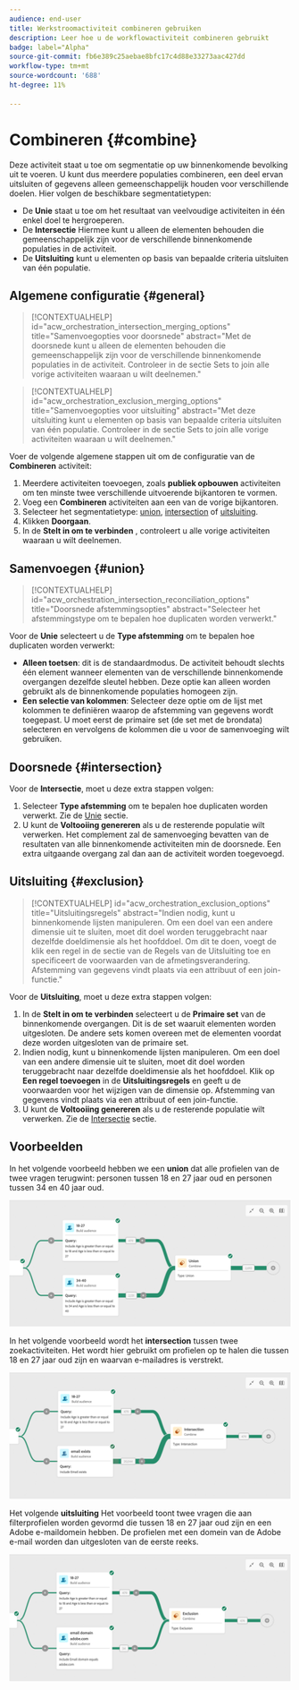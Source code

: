 ```yaml
---
audience: end-user
title: Werkstroomactiviteit combineren gebruiken
description: Leer hoe u de workflowactiviteit combineren gebruikt
badge: label="Alpha"
source-git-commit: fb6e389c25aebae8bfc17c4d88e33273aac427dd
workflow-type: tm+mt
source-wordcount: '688'
ht-degree: 11%

---
```



# Combineren {#combine}

Deze activiteit staat u toe om segmentatie op uw binnenkomende bevolking uit te voeren. U kunt dus meerdere populaties combineren, een deel ervan uitsluiten of gegevens alleen gemeenschappelijk houden voor verschillende doelen. Hier volgen de beschikbare segmentatietypen:

<!--
The **Combine** activity can be placed after any other activity, but not at the beginning of the workflow. Any activity can be placed after the **Combine**.
-->

* De **Unie** staat u toe om het resultaat van veelvoudige activiteiten in één enkel doel te hergroeperen.
* De **Intersectie** Hiermee kunt u alleen de elementen behouden die gemeenschappelijk zijn voor de verschillende binnenkomende populaties in de activiteit.
* De **Uitsluiting** kunt u elementen op basis van bepaalde criteria uitsluiten van één populatie.

## Algemene configuratie {#general}

>[!CONTEXTUALHELP]
>id="acw_orchestration_intersection_merging_options"
>title="Samenvoegopties voor doorsnede"
>abstract="Met de doorsnede kunt u alleen de elementen behouden die gemeenschappelijk zijn voor de verschillende binnenkomende populaties in de activiteit. Controleer in de sectie Sets to join alle vorige activiteiten waaraan u wilt deelnemen."

>[!CONTEXTUALHELP]
>id="acw_orchestration_exclusion_merging_options"
>title="Samenvoegopties voor uitsluiting"
>abstract="Met deze uitsluiting kunt u elementen op basis van bepaalde criteria uitsluiten van één populatie. Controleer in de sectie Sets to join alle vorige activiteiten waaraan u wilt deelnemen."

Voer de volgende algemene stappen uit om de configuratie van de **Combineren** activiteit:

1. Meerdere activiteiten toevoegen, zoals **publiek opbouwen** activiteiten om ten minste twee verschillende uitvoerende bijkantoren te vormen.
1. Voeg een **Combineren** activiteiten aan een van de vorige bijkantoren.
1. Selecteer het segmentatietype: [union](#union), [intersection](#intersection) of [uitsluiting](#exclusion).
1. Klikken **Doorgaan**.
1. In de **Stelt in om te verbinden** , controleert u alle vorige activiteiten waaraan u wilt deelnemen.

## Samenvoegen {#union}

>[!CONTEXTUALHELP]
>id="acw_orchestration_intersection_reconciliation_options"
>title="Doorsnede afstemmingsopties"
>abstract="Selecteer het afstemmingstype om te bepalen hoe duplicaten worden verwerkt."

Voor de **Unie** selecteert u de **Type afstemming** om te bepalen hoe duplicaten worden verwerkt:

* **Alleen toetsen**: dit is de standaardmodus. De activiteit behoudt slechts één element wanneer elementen van de verschillende binnenkomende overgangen dezelfde sleutel hebben. Deze optie kan alleen worden gebruikt als de binnenkomende populaties homogeen zijn.
* **Een selectie van kolommen**: Selecteer deze optie om de lijst met kolommen te definiëren waarop de afstemming van gegevens wordt toegepast. U moet eerst de primaire set (de set met de brondata) selecteren en vervolgens de kolommen die u voor de samenvoeging wilt gebruiken.

## Doorsnede {#intersection}

Voor de **Intersectie**, moet u deze extra stappen volgen:

1. Selecteer **Type afstemming** om te bepalen hoe duplicaten worden verwerkt. Zie de [Unie](#union) sectie.
1. U kunt de **Voltooiing genereren** als u de resterende populatie wilt verwerken. Het complement zal de samenvoeging bevatten van de resultaten van alle binnenkomende activiteiten min de doorsnede. Een extra uitgaande overgang zal dan aan de activiteit worden toegevoegd.

## Uitsluiting {#exclusion}

>[!CONTEXTUALHELP]
>id="acw_orchestration_exclusion_options"
>title="Uitsluitingsregels"
>abstract="Indien nodig, kunt u binnenkomende lijsten manipuleren. Om een doel van een andere dimensie uit te sluiten, moet dit doel worden teruggebracht naar dezelfde doeldimensie als het hoofddoel. Om dit te doen, voegt de klik een regel in de sectie van de Regels van de Uitsluiting toe en specificeert de voorwaarden van de afmetingsverandering. Afstemming van gegevens vindt plaats via een attribuut of een join-functie."

Voor de **Uitsluiting**, moet u deze extra stappen volgen:

1. In de **Stelt in om te verbinden** selecteert u de **Primaire set** van de binnenkomende overgangen. Dit is de set waaruit elementen worden uitgesloten. De andere sets komen overeen met de elementen voordat deze worden uitgesloten van de primaire set.
1. Indien nodig, kunt u binnenkomende lijsten manipuleren. Om een doel van een andere dimensie uit te sluiten, moet dit doel worden teruggebracht naar dezelfde doeldimensie als het hoofddoel. Klik op **Een regel toevoegen** in de **Uitsluitingsregels** en geeft u de voorwaarden voor het wijzigen van de dimensie op. Afstemming van gegevens vindt plaats via een attribuut of een join-functie.
1. U kunt de **Voltooiing genereren** als u de resterende populatie wilt verwerken. Zie de [Intersectie](#intersection) sectie.

## Voorbeelden

In het volgende voorbeeld hebben we een **union** dat alle profielen van de twee vragen terugwint: personen tussen 18 en 27 jaar oud en personen tussen 34 en 40 jaar oud.

![](../assets/workflow-union-example.png)

In het volgende voorbeeld wordt het **intersection** tussen twee zoekactiviteiten. Het wordt hier gebruikt om profielen op te halen die tussen 18 en 27 jaar oud zijn en waarvan e-mailadres is verstrekt.

![](../assets/workflow-intersection-example.png)

Het volgende **uitsluiting** Het voorbeeld toont twee vragen die aan filterprofielen worden gevormd die tussen 18 en 27 jaar oud zijn en een Adobe e-maildomein hebben. De profielen met een domein van de Adobe e-mail worden dan uitgesloten van de eerste reeks.

![](../assets/workflow-exclusion-example.png)


